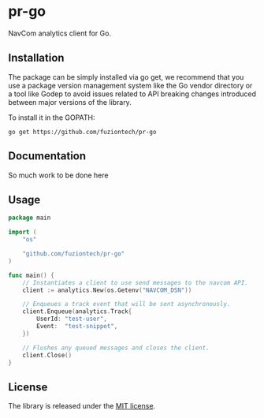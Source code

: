# pr-go 

NavCom analytics client for Go.

## Installation

The package can be simply installed via go get, we recommend that you use a
package version management system like the Go vendor directory or a tool like
Godep to avoid issues related to API breaking changes introduced between major
versions of the library.

To install it in the GOPATH:
```
go get https://github.com/fuziontech/pr-go
```

## Documentation

So much work to be done here 

## Usage

```go
package main

import (
    "os"

    "github.com/fuziontech/pr-go"
)

func main() {
    // Instantiates a client to use send messages to the navcom API.
    client := analytics.New(os.Getenv("NAVCOM_DSN"))

    // Enqueues a track event that will be sent asynchronously.
    client.Enqueue(analytics.Track{
        UserId: "test-user",
        Event:  "test-snippet",
    })

    // Flushes any queued messages and closes the client.
    client.Close()
}
```

## License

The library is released under the [MIT license](License.md).
